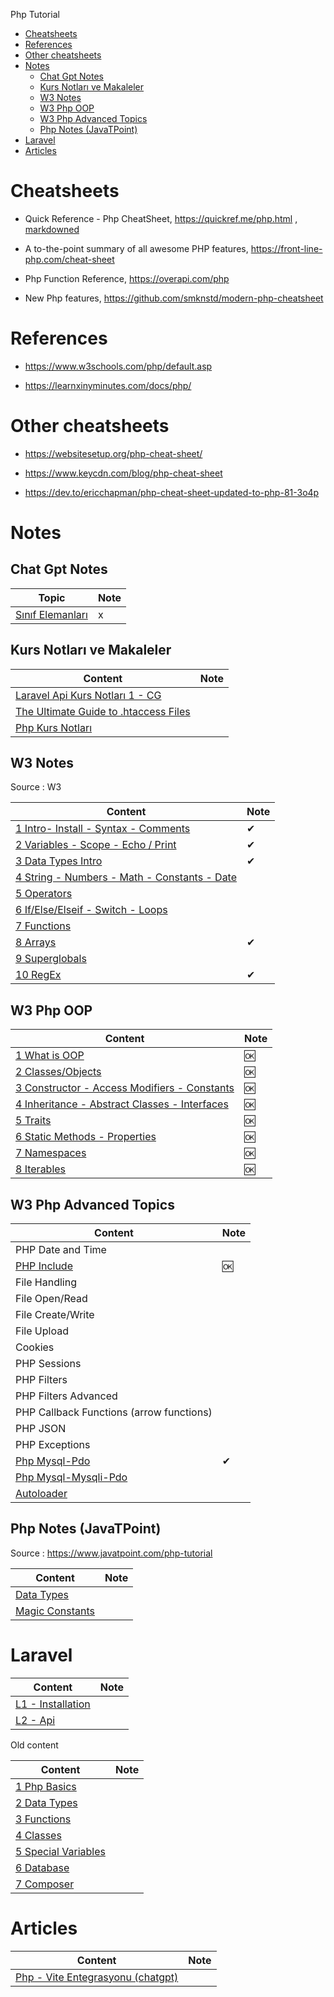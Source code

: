 
Php Tutorial

- [Cheatsheets](#cheatsheets)
- [References](#references)
- [Other cheatsheets](#other-cheatsheets)
- [Notes](#notes)
  - [Chat Gpt Notes](#chat-gpt-notes)
  - [Kurs Notları ve Makaleler](#kurs-notları-ve-makaleler)
  - [W3 Notes](#w3-notes)
  - [W3 Php OOP](#w3-php-oop)
  - [W3 Php Advanced Topics](#w3-php-advanced-topics)
  - [Php Notes (JavaTPoint)](#php-notes-javatpoint)
- [Laravel](#laravel)
- [Articles](#articles)

# Cheatsheets

- Quick Reference - Php CheatSheet, https://quickref.me/php.html , [markdowned](./cheats/phpcs1.md)

- A to-the-point summary of all awesome PHP features, https://front-line-php.com/cheat-sheet

- Php Function Reference, https://overapi.com/php

- New Php features, https://github.com/smknstd/modern-php-cheatsheet


# References

- https://www.w3schools.com/php/default.asp

- https://learnxinyminutes.com/docs/php/

# Other cheatsheets

- https://websitesetup.org/php-cheat-sheet/

- https://www.keycdn.com/blog/php-cheat-sheet

- https://dev.to/ericchapman/php-cheat-sheet-updated-to-php-81-3o4p

# Notes

## Chat Gpt Notes

Topic                                              | Note
---------------------------------------------------|-----
[Sınıf Elemanları](./cgnotes/php-class-members.md) | x

## Kurs Notları ve Makaleler

Content                                                             | Note
--------------------------------------------------------------------|-----
[Laravel Api Kurs Notları 1 - CG](./notes/ude-laravel-api-not1.md)  |
[The Ultimate Guide to .htaccess Files](./article/art-htaccess1.md) |
[Php Kurs Notları](./notes/ude-php-te-not1.md)                      |

## W3 Notes

Source : W3

Content                                                                              | Note
-------------------------------------------------------------------------------------|-----
[1 Intro- Install - Syntax - Comments](./phw/php-w3-01-intro.md)                     | ✔
[2 Variables - Scope - Echo / Print ](./phw/php-w3-02-variables.md)                  | ✔
[3 Data Types Intro](./phw/php-w3-03-data-types.md)                                  | ✔
[4 String - Numbers - Math - Constants - Date](./phw/php-w3-04-data-types-detail.md) |
[5 Operators](./phw/php-w3-05-operators.md)                                          |
[6 If/Else/Elseif - Switch - Loops](./phw/php-w3-06-if-loops.md)                     |
[7 Functions](./phw/php-w3-07-functions.md)                                          |
[8 Arrays](./phw/php-w3-08-arrays.md)                                                | ✔
[9 Superglobals](./phw/php-w3-09-superglobals.md)                                    |
[10 RegEx](./phw/php-w3-10-regex.md)                                                 | ✔


## W3 Php OOP

| Content                                                                       | Note |
|-------------------------------------------------------------------------------|------|
| [1 What is OOP](./php-oop-01-intro.md)                                        | 🆗   |
| [2 Classes/Objects](./php-oop-S02-classes.md)                                 | 🆗   |
| [3 Constructor - Access Modifiers - Constants ](./php-oop-03-constructor.md)  | 🆗   |
| [4 Inheritance - Abstract Classes - Interfaces ](./php-oop-04-inheritance.md) | 🆗   |
| [5 Traits](./php-oop-05-traits.md)                                            | 🆗   |
| [6 Static Methods - Properties](./php-oop-06-static-method-props.md)          | 🆗   |
| [7 Namespaces](./php-oop-07-namespaces.md)                                    | 🆗   |
| [8 Iterables](./php-oop-08-iterables.md)                                      | 🆗   |

## W3 Php Advanced Topics

Content                                      | Note
---------------------------------------------|-----
PHP Date and Time                            |
[PHP Include](./php-adv-02-include.md)       | 🆗
File Handling                                |
File Open/Read                               |
File Create/Write                            |
File Upload                                  |
Cookies                                      |
PHP Sessions                                 |
PHP Filters                                  |
PHP Filters Advanced                         |
PHP Callback Functions (arrow functions)     |
PHP JSON                                     |
PHP Exceptions                               |
[Php Mysql-Pdo](./php-mysql-tutor-pdo.md)    | ✔
[Php Mysql-Mysqli-Pdo](./php-mysql-tutor.md) |
[Autoloader](./php-w3-11-autoloader.md)      |


## Php Notes (JavaTPoint)

Source : https://www.javatpoint.com/php-tutorial

Content                                            | Note
---------------------------------------------------|-----
[Data Types](./pht/pht-03-data-types.md)           |
[Magic Constants](./pht/pht-04-magic-constants.md) |


# Laravel

| Content                                | Note |
|----------------------------------------|------|
| [L1 - Installation](./lrv-01-basic.md) |
| [L2 - Api](./lrv-02-api.md)            |

Old content

Content                                                   | Note
----------------------------------------------------------|-----
[1 Php Basics](./php1/php-01-basics.md)                   |
[2 Data Types](./php1/php-02-data-types-1.md)             |
[3 Functions](./php1/php-03-functions.md)                 |
[4 Classes](./php1/php-04-classes.md)                     |
[5 Special Variables](./php1/php-05-Special-Variables.md) |
[6 Database](./php1/php-06-Database.md)                   |
[7 Composer](./php1/php-07-Composer.md)                   |

# Articles

Content                                                     | Note
------------------------------------------------------------|-----
[Php - Vite Entegrasyonu (chatgpt)](./arts/art-php-vite.md) |
